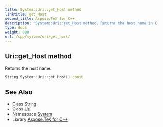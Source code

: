 ```yaml
---
title: System::Uri::get_Host method
linktitle: get_Host
second_title: Aspose.TeX for C++
description: 'System::Uri::get_Host method. Returns the host name in C++.'
type: docs
weight: 800
url: /cpp/system/uri/get_host/
---
```

## Uri::get_Host method


Returns the host name.

```cpp
String System::Uri::get_Host() const
```

## See Also

* Class [String](../../string/)
* Class [Uri](../)
* Namespace [System](../../)
* Library [Aspose.TeX for C++](../../../)
